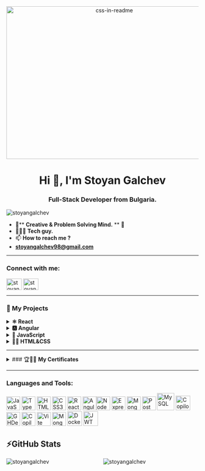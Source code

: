 
<div align="center">
    <img src="https://user-images.githubusercontent.com/74038190/212749447-bfb7e725-6987-49d9-ae85-2015e3e7cc41.gif" width="550" height="400" alt="css-in-readme">
</div>

<h1 align="center">Hi 👋, I'm Stoyan Galchev</h1>
<h3 align="center"> Full-Stack Developer from Bulgaria.</h3>


<p align="left"> <img src="https://komarev.com/ghpvc/?username=stoyangalchev&label=Profile%20views&color=0e75b6&style=flat" alt="stoyangalchev" /> </p>


- 🌱** <b>Creative & Problem Solving Mind.</b> ** 🧠  
- 👨🏻‍💻 <b>Tech guy.</b>
- 📫 <b>How to reach me ?</b>
- **stoyangalchev98@gmail.com**
<hr>
<h3 align="left">Connect with me:</h3>
<p align="left">
<a href="https://instagram.com/stoyan_galchev" target="blank"><img align="center" src="https://raw.githubusercontent.com/rahuldkjain/github-profile-readme-generator/master/src/images/icons/Social/instagram.svg" alt="stoyangalchev_" height="30" width="40" /></a>
   <a href="https://www.linkedin.com/in/stoyan-galchev-21612a274/" rel="nofollow"><img align="center" src="https://raw.githubusercontent.com/rahuldkjain/github-profile-readme-generator/master/src/images/icons/Social/linked-in-alt.svg" alt="stoyan-galchev-21612a274/" height="30" width="40" style="max-width: 100%;"></a>
</p>

<hr>

### 🔑 My Projects
<details><summary><b>⚛ React</b></summary>
   <ul>
   <li><a href="https://github.com/StoyanGalchev/Fast-and-Furious">Fast-and-Furious</a></li>
   <li><a href="https://stoyan-galchev.onrender.com/">My-portfolio-app</a></li>
  </ul>
</details>

<details><summary><b>🅰️  Angular</b></summary>
   <ul>
   <li><a href="https://webflix-9znqh0fxb-stoyans-projects-1eda22f1.vercel.app/home">Webflix</a></li>
  </ul>
</details>

<details><summary><b>👾  JavaScript</b></summary>
    
   <ul >
   <li><a href="https://stoyangalchev.github.io/Car-Parts/">Car Parts</a></li>
   <li><a href="https://stoyangalchev.github.io/Fitness-Class/">Fitness Class</a></li>
   <li><a href="https://stoyangalchev.github.io/Slider/">Slider</a></li>
   <li><a href="https://stoyangalchev.github.io/Simple-Timer/">Timer</a></li>
   <li><a href="https://stoyangalchev.github.io/Aim-Game/">Aim Game</a></li>
   <li><a href="https://stoyangalchev.github.io/To-Do-List/">To Do List</a></li>
   <li><a href="https://stoyangalchev.github.io/Gallery-Of-Cards/">Gallery Of Cards</a></li>
  </ul>
</details>

<details><summary><b>👨‍🚀  HTML&CSS</b></summary>
   <ul>
    <li><a href="https://stoyangalchev.github.io/Simple-Page/">The landing page</a></li>
  </ul>
</details>
<hr>
<details><summary>### 🏆📃📝 <b>My Certificates</b> </summary>
   <ul >
  <li><a href="https://github.com/StoyanGalchev/StoyanGalchev/assets/119026878/9ad1ca01-756c-452e-8f81-240d73014c2a">Programing Basic</a></li>
  <li><a href="https://github.com/StoyanGalchev/StoyanGalchev/assets/119026878/9d89477a-7bbe-4439-a6d8-2e3452ab4611">Programing Fundamentals</></li>
  <li><a href="https://github.com/StoyanGalchev/StoyanGalchev/assets/119026878/45be93ab-8198-46f6-9b64-c46523ad56d9">JS Advanced</a></li>
  <li><a href="https://github.com/StoyanGalchev/StoyanGalchev/assets/119026878/c5986f2e-30f6-49ac-8bf1-1e6c94158e61">JS Application</a></li>
  <li><a href="https://github.com/StoyanGalchev/StoyanGalchev/assets/119026878/90caca0d-9eb5-419d-8e98-69de15238a2c">JS Back-End</a></li>
  <li><a href="https://github.com/StoyanGalchev/SoftUni-Software-Engineering/assets/119026878/4e071ee2-ac83-4bf0-a300-00170b5af87f">Angular</a></li>
  <li><a href="https://github.com/user-attachments/assets/7f5dc29d-9ee9-47fd-b0aa-43e79bec1cd1">React</a></li>
  <li><a href="https://github.com/StoyanGalchev/StoyanGalchev/assets/119026878/42af7ec5-e8b6-44de-afa4-6b67fa78d23b">TypeScript</a></li>
  <li><a href= "https://github.com/StoyanGalchev/StoyanGalchev/assets/119026878/eaa22880-b9ba-49b2-a652-8269c51d26bc">HTML CSS</a></li>
  <li><a href="https://github.com/StoyanGalchev/StoyanGalchev/assets/119026878/913725d1-5f16-4d35-a912-2ea05ab89d0c">IT Career Buster</a></li>

</ul>
 </details>
   <hr>
<h3 align="left">Languages and Tools:</h3>
<p align="left"  >

<a href="https://developer.mozilla.org/en-US/docs/Web/JavaScript" target="_blank" rel="noreferrer"><img src="https://raw.githubusercontent.com/danielcranney/readme-generator/main/public/icons/skills/javascript-colored.svg" width="36" height="36" alt="JavaScript" /></a>
<a href="https://www.typescriptlang.org/" target="_blank" rel="noreferrer"><img src="https://raw.githubusercontent.com/danielcranney/readme-generator/main/public/icons/skills/typescript-colored.svg" width="36" height="36" alt="TypeScript" /></a>
<a href="https://developer.mozilla.org/en-US/docs/Glossary/HTML5" target="_blank" rel="noreferrer"><img src="https://raw.githubusercontent.com/danielcranney/readme-generator/main/public/icons/skills/html5-colored.svg" width="36" height="36" alt="HTML5" /></a>
        <a href="https://www.w3.org/TR/CSS/#css" target="_blank" rel="noreferrer"><img src="https://raw.githubusercontent.com/danielcranney/readme-generator/main/public/icons/skills/css3-colored.svg" width="36" height="36" alt="CSS3" /></a>
        <a href="https://reactjs.org/" target="_blank" rel="noreferrer"><img src="https://raw.githubusercontent.com/danielcranney/readme-generator/main/public/icons/skills/react-colored.svg" width="36" height="36" alt="React" /></a>
        <a href="https://angular.io/" target="_blank" rel="noreferrer"><img src="https://raw.githubusercontent.com/danielcranney/readme-generator/main/public/icons/skills/angularjs-colored.svg" width="36" height="36" alt="Angular" /></a><a href="https://nodejs.org/en/" target="_blank" rel="noreferrer"><img src="https://raw.githubusercontent.com/danielcranney/readme-generator/main/public/icons/skills/nodejs-colored.svg" width="36" height="36" alt="NodeJS" /></a>
        <a href="https://expressjs.com/" target="_blank" rel="noreferrer"><img src="https://encrypted-tbn0.gstatic.com/images?q=tbn:ANd9GcR4u94u1wfOumlFo5J_RA2gwV15UlurUretU3FzX50SuA&s" width="36" height="36" alt="Express" /></a>
        <a href="https://www.mongodb.com/" target="_blank" rel="noreferrer"><img src="https://raw.githubusercontent.com/danielcranney/readme-generator/main/public/icons/skills/mongodb-colored.svg" width="36" height="36" alt="MongoDB" /></a>
        <a href="https://www.postman.com/" target="_blank" rel="noreferrer"><img src="https://cdn.iconscout.com/icon/free/png-256/free-postman-3521648-2945092.png" width="36" height="36" alt="Postman" /></a>
        <a href="https://www.mysql.com/" target="_blank" rel="noreferrer"><img src="https://www.svgrepo.com/show/303251/mysql-logo.svg" width="45" height="45" alt="MySQL" /></a>
        <a href="https://github.com/features/copilot" target="_blank" rel="noreferrer"><img src="https://avatars.githubusercontent.com/u/132625789?s=280&v=4" width="38" height="38"  alt="Copilot" /></a>
        <a href="https://github.com/apps/desktop" target="_blank" rel="noreferrer"><img src="https://upload.wikimedia.org/wikipedia/commons/thumb/a/ae/Github-desktop-logo-symbol.svg/1200px-Github-desktop-logo-symbol.svg.png" width="36" height="36" alt="GHDesctop" 
        /></a>
        <a href="https://git-scm.com/" target="_blank" rel="noreferrer"><img src="https://www.svgrepo.com/show/303548/git-icon-logo.svg" width="36" height="36"  alt="Copilot" /></a>
        <a href="https://vitejs.dev/" target="_blank" rel="noreferrer"><img src="https://raw.githubusercontent.com/danielcranney/readme-generator/main/public/icons/skills/vite-colored.svg" width="36" height="36" alt="Vite" /></a>
        <a href="https://mongoosejs.com/" target="_blank" rel="noreferrer"><img src="https://avatars.githubusercontent.com/u/7552965?s=280&v=4" width="36" height="36" alt="MongooseJS" /></a>
        <a href="https://hub.docker.com/"><img src="https://img.icons8.com/color/96/000000/docker.png" width="38" height="38" alt="Docker"/></a>
        <a href="https://jwt.io/"><img src="https://jwt.io/img/pic_logo.svg" width="38" height="38" alt="JWT"/></a>


     
</p>

## ⚡GitHub Stats
  <p><img align="left" src="https://github-readme-stats.vercel.app/api/top-langs?username=stoyangalchev&show_icons=true&locale=en&layout=compact&theme=github_dark&hide_border=true" alt="stoyangalchev" /></p>

<p align="center"> <img src="https://github-readme-stats.vercel.app/api?username=stoyangalchev&show_icons=true&theme=midnight-purple" alt="stoyangalchev" />



